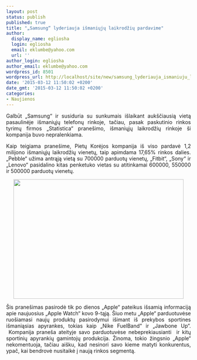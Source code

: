 ```yaml
---
layout: post
status: publish
published: true
title: "„Samsung“ lyderiauja išmaniųjų laikrodžių pardavime"
author:
  display_name: egliosha
  login: egliosha
  email: eklumbe@yahoo.com
  url: ''
author_login: egliosha
author_email: eklumbe@yahoo.com
wordpress_id: 8501
wordpress_url: http://localhost/site/new/samsung_lyderiauja_ismaniuju_laikrodziu_pardavime/
date: '2015-03-12 11:50:02 +0200'
date_gmt: '2015-03-12 11:50:02 +0200'
categories:
- Naujienos
---
```

<p style="text-align: justify;">
	Galbūt &bdquo;Samsung&ldquo; ir susiduria su sunkumais i&scaron;laikant auk&scaron;čiausią vietą pasaulinėje i&scaron;maniųjų telefonų rinkoje, tačiau, pasak paskutinio rinkos tyrimų firmos &bdquo;Statistica&ldquo; prane&scaron;imo, i&scaron;maniųjų laikrodžių rinkoje &scaron;i kompanija buvo nepralenkiama.</p>
<p style="text-align: justify;">
	Kaip teigiama prane&scaron;ime, Pietų Korėjos kompanija i&scaron; viso pardavė 1,2 milijono i&scaron;maniųjų laikrodžių vienetų, taip apimdama 17,65% rinkos dalies. &bdquo;Pebble&ldquo; užima antrąją vietą su 700000 parduotų vienetų, &bdquo;Fitbit&ldquo;, &bdquo;Sony&ldquo; ir &bdquo;Lenovo&ldquo; pasidalino kitas penketuko vietas su atitinkamai 600000, 550000 ir 500000 parduotų vienetų.</p>
<p style="text-align: center;">
	<a href="http://technews.lt/userfiles/samsung leads in smartwatch market.JPG"><img alt="" src="http://technews.lt/userfiles/samsung leads in smartwatch market.JPG" style="width: 464px; height: 325px;" /></a></p>
<p style="text-align: justify;">
	&Scaron;is prane&scaron;imas pasirodė tik po dienos &bdquo;Apple&ldquo; pateikus i&scaron;samią informaciją apie naujuosius &bdquo;Apple Watch&ldquo; kovo 9-tąją. &Scaron;iuo metu &bdquo;Apple&ldquo; parduotuvėse ruo&scaron;iamasi naujų produktų pasirodymui i&scaron;imant i&scaron; prekybos sportines i&scaron;maniąsias apyrankes, tokias kaip &bdquo;Nike FuelBand&ldquo; ir &bdquo;Jawbone Up&ldquo;. &nbsp;Kompanija prane&scaron;a ateityje savo parduotuvėse nebeprekiausianti &nbsp;ir kitų sportinių apyrankių gamintojų produkcija. Žinoma, tokio žingsnio &bdquo;Apple&ldquo; nekomentuoja, tačiau ai&scaron;ku, kad nesinori savo kieme matyti konkurentus, ypač, kai bendrovė nusitaikė į naują rinkos segmentą. &nbsp;</p>
